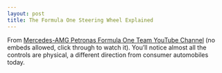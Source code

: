 ```yaml
---
layout: post
title: The Formula One Steering Wheel Explained
---
```

From [Mercedes-AMG Petronas Formula One Team YouTube Channel](https://youtu.be/OX58IkeSl4c) (no embeds allowed, click through to watch it). You’ll notice almost all the controls are physical, a different direction from consumer automobiles today.
